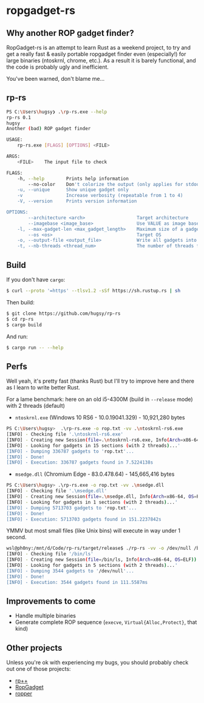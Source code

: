 # ropgadget-rs

## Why another ROP gadget finder?

RopGadget-rs is an attempt to learn Rust as a weekend project, to try and get a really fast & easily portable ropgadget finder even (especially!) for large binaries (ntoskrnl, chrome, etc.). As a result it is barely functional, and the code is probably ugly and inefficient.

You've been warned, don't blame me...

## rp-rs

```bash
PS C:\Users\hugsy❯ .\rp-rs.exe --help
rp-rs 0.1
hugsy
Another (bad) ROP gadget finder

USAGE:
    rp-rs.exe [FLAGS] [OPTIONS] <FILE>

ARGS:
    <FILE>    The input file to check

FLAGS:
    -h, --help        Prints help information
        --no-color    Don't colorize the output (only applies for stdout)
    -u, --unique      Show unique gadget only
    -v                Increase verbosity (repeatable from 1 to 4)
    -V, --version     Prints version information

OPTIONS:
        --architecture <arch>                   Target architecture
        --imagebase <image_base>                Use VALUE as image base
    -l, --max-gadget-len <max_gadget_length>    Maximum size of a gadget [default: 16]
        --os <os>                               Target OS
    -o, --output-file <output_file>             Write all gadgets into file
    -t, --nb-threads <thread_num>               The number of threads for processing the binary [default: 2]
```


## Build

If you don't have `cargo`:

```bash
$ curl --proto '=https' --tlsv1.2 -sSf https://sh.rustup.rs | sh
```

Then build:

```bash
$ git clone https://github.com/hugsy/rp-rs
$ cd rp-rs
$ cargo build
```

And run:

```bash
$ cargo run -- --help
```


## Perfs

Well yeah, it's pretty fast (thanks Rust) but I'll try to improve here and there as I learn to write better Rust.

For a lame benchmark: here on an old i5-4300M (build in `--release` mode) with 2 threads (default)

 * `ntoskrnl.exe` (Windows 10 RS6 - 10.0.19041.329) - 10,921,280 bytes

```bash
PS C:\Users\hugsy>  .\rp-rs.exe -o rop.txt -vv .\ntoskrnl-rs6.exe
[INFO] - Checking file '.\ntoskrnl-rs6.exe'
[INFO] - Creating new Session(file=.\ntoskrnl-rs6.exe, Info(Arch=x86-64, OS=PE))
[INFO] - Looking for gadgets in 15 sections (with 2 threads)...'
[INFO] - Dumping 336787 gadgets to 'rop.txt'...
[INFO] - Done!
[INFO] - Execution: 336787 gadgets found in 7.5224138s
```

 * `msedge.dll` (Chromium Edge - 83.0.478.64) - 145,665,416 bytes

```bash
PS C:\Users\hugsy> .\rp-rs.exe -o rop.txt -vv .\msedge.dll
[INFO] - Checking file '.\msedge.dll'
[INFO] - Creating new Session(file=.\msedge.dll, Info(Arch=x86-64, OS=PE))
[INFO] - Looking for gadgets in 1 sections (with 2 threads)...'
[INFO] - Dumping 5713703 gadgets to 'rop.txt'...
[INFO] - Done!
[INFO] - Execution: 5713703 gadgets found in 151.2237842s
```

YMMV but most small files (like Unix bins) will execute in way under 1 second.

```bash
wsl@ph0ny:/mnt/d/Code/rp-rs/target/release$ ./rp-rs -vv -o /dev/null /bin/ls
[INFO] - Checking file '/bin/ls'
[INFO] - Creating new Session(file=/bin/ls, Info(Arch=x86-64, OS=ELF))
[INFO] - Looking for gadgets in 5 sections (with 2 threads)...'
[INFO] - Dumping 3544 gadgets to '/dev/null'...
[INFO] - Done!
[INFO] - Execution: 3544 gadgets found in 111.5587ms
```


## Improvements to come

 * Handle multiple binaries
 * Generate complete ROP sequence (`execve`, `Virtual{Alloc,Protect}`, that kind)


## Other projects

Unless you're ok with experiencing my bugs, you should probably check out one of those projects:
 - [rp++](https://github.com/0vercl0k/rp)
 - [RopGadget](https://github.com/JonathanSalwan/ROPgadget)
 - [ropper](https://github.com/sashs/ropper)
